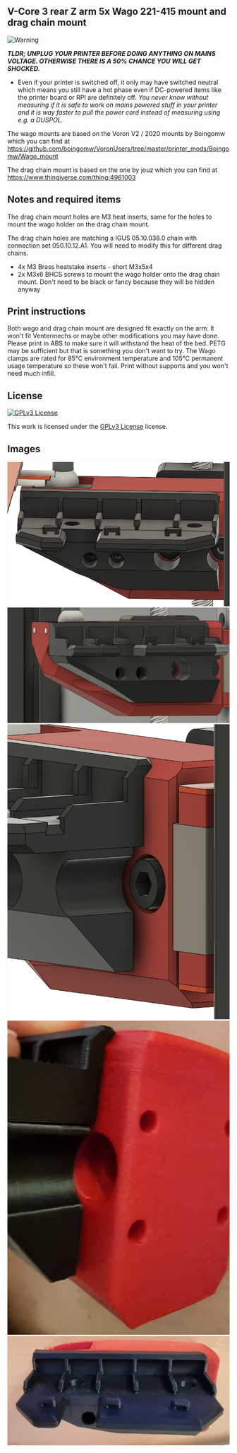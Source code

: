 ## V-Core 3 rear Z arm 5x Wago 221-415 mount and drag chain mount
![Warning](https://upload.wikimedia.org/wikipedia/commons/2/24/Warning_icon.svg "Warning")

***TLDR; UNPLUG YOUR PRINTER BEFORE DOING ANYTHING ON MAINS VOLTAGE. OTHERWISE THERE IS A 50% CHANCE YOU WILL GET SHOCKED.***
* Even if your printer is switched off, it only may have switched neutral which means you still have a hot phase even if DC-powered items like the printer board or RPI are definitely off. 
*You never know without measuring if it is safe to work on mains powered stuff in your printer and it is way faster to pull the power cord instead of measuring using e.g. a DUSPOL.*

The wago mounts are based on the Voron V2 / 2020 mounts by Boingomw which you can find at https://github.com/boingomw/VoronUsers/tree/master/printer_mods/Boingomw/Wago_mount

The drag chain mount is based on the one by jouz which you can find at https://www.thingiverse.com/thing:4961003

## Notes and required items
The drag chain mount holes are M3 heat inserts, same for the holes to mount the wago holder on the drag chain mount.

The drag chain holes are matching a IGUS 05.10.038.0 chain with connection set 050.10.12.A1.
You will need to modify this for different drag chains.
* 4x M3 Brass heatstake inserts - short M3x5x4
* 2x M3x6 BHCS screws to mount the wago holder onto the drag chain mount. Don't need to be black or fancy because they will be hidden anyway

## Print instructions
Both wago and drag chain mount are designed fit exactly on the arm. It won't fit Ventermechs or maybe other modifications you may have done.
Please print in ABS to make sure it will withstand the heat of the bed. PETG may be sufficient but that is something you don't want to try.
The Wago clamps are rated for 85°C environment temperature and 105°C permanent usage temperature so these won't fail.
Print without supports and you won't need much infill.

## License

[![GPLv3 License][gpl-v3-shield]][gpl-v3]

This work is licensed under the
[GPLv3 License][gpl-v3] license.

[gpl-v3]: https://www.gnu.org/licenses/gpl-3.0.txt
[gpl-v3-shield]: https://img.shields.io/badge/License-GPLv3-lightgrey.svg

## Images 
![CAD Front View](./images/cad_frontview.png "CAD Front View")
![CAD Side View](./images/cad_sideview.png "CAD Side View")
![CAD Side View 2](./images/cad_sideview2.png "CAD Side View 2")
![Side view](./images/sideview.jpg "Sideview")
![Front view](./images/frontview.jpg "Frontview")

